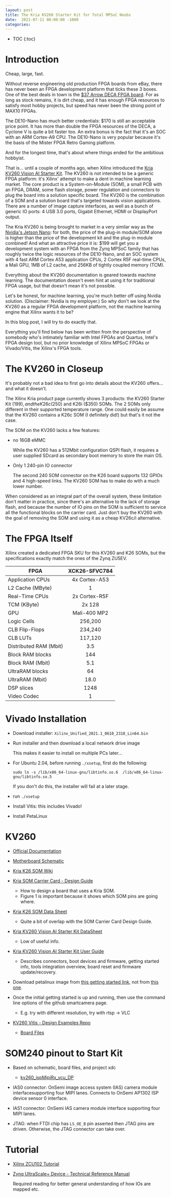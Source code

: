 ```yaml
---
layout: post
title: The Kria KV260 Starter Kit for Total MPSoC Noobs
date:  2021-07-11 00:00:00 -1000
categories:
---
```


* TOC
{:toc}


# Introduction

Cheap, large, fast. 

Without reverse engineering old production FPGA boards from eBay, there has never
been an FPGA development platform that ticks these 3 boxes. One of the best deals in town
is the [$37 Arrow DECA FPGA board](/2021/04/23/Arrow-DECA-FPGA-board.html). For as long
as stock remains, it is dirt cheap, and it has enough FPGA resources to satisfy most hobby projects, but 
speed has never been the strong point of MAX10 FPGAs.

The DE10-Nano has much better credentials: $170 is still an acceptable price point. It has more
than double the FPGA resources of the DECA, a Cyclone V is quite a bit faster too. An extra
bonus is the fact that it's an SOC with an ARM Cortex-A9 CPU. The DE10-Nano is very popular because
it's the basis of the Mister FPGA Retro Gaming platform.

And for the longest time, that's about where things ended for the ambitious hobbyist.

That is... until a couple of months ago, when Xilinx introduced the 
[Kria KV260 Vision AI Starter Kit](https://www.xilinx.com/products/som/kria/kv260-vision-starter-kit.html).
The KV260 is not intended to be a generic FPGA platform: it's Xilinx' attempt to make a dent in
machine learning market. The core product is a System-on-Module (SOM), a small PCB with an FPGA, DRAM, 
some flash storage, power regulation and connectors to plug the board into a solution specific board.
The KV260 is the combination of a SOM and a solution board that's targeted towards vision
applications. There are a number of image capture interfaces, as well as a bunch of generic IO 
ports: 4 USB 3.0 ports, Gigabit Ethernet, HDMI or DisplayPort output.

The Kria KV260 is being brought to market in a very similar way as the [Nvidia's Jetson Nano](https://developer.nvidia.com/embedded/jetson-nano-developer-kit):
for both, the price of the plug-in module/SOM alone is higher than the price of the development kit
and the plug-in module combined! And what an attractive price it is: $199 will get you a development system
with an FPGA from the Zynq MPSoC family that has roughly twice the logic resources of the DE10-Nano, and an SOC system with 4
fast ARM Cortex A53 application CPUs, 2 Cortex R5F real-time CPUs, a Mali GPU, 1MB of L2 cache, and 256KB of 
tightly coupled memory (TCM).

Everything about the KV260 documentation is geared towards machine learning. The documentation doesn't 
even hint at using it for traditional FPGA usage, but that doesn't mean it's not possible. 

Let's be honest, for machine learning, you're much better off using Nvidia solution. (Disclaimer: 
Nvidia is my employer.) So why don't we look at the KV260 as a regular FPGA development 
platform, not the machine learning engine that Xilinx wants it to be? 

In this blog post, I will try to do exactly that. 

Everything you'll find below has been written from the perspective of somebody who's intimately familiar 
with Intel FPGAs and Quartus, Intel's FPGA design tool, but no prior knowledge of Xilinx MPSoC FPGAs or 
Vivado/Vitis, the Xilinx's FPGA tools. 

# The KV260 in Closeup

It's probably not a bad idea to first go into details about the KV260 offers... and what it doesn't.

The Xilinx Kria product page currently shows 3 products: the KV260 Starter Kit ($199), and the K26c ($250) and K26i ($350)
SOMs. The 2 SOMs only different in their supported temperature range. One could easily be assume that the
KV260 contains a K26c SOM (I definitely did!) but that's it not the case. 

The SOM on the KV260 lacks a few features:

* no 16GB eMMC

    While the KV260 has a 512Mbit configuration QSPI flash, it requires a user supplied SDcard
    as secondary boot memory to store the main OS.

* Only 1 240-pin IO connector

    The second 240 SOM connector on the K26 board supports 132 GPIOs and 4 high-speed links. The KV260
    SOM has to make do with a much lower number. 

When considered as an integral part of the overall system, these limitation don't matter in practice, since
there's an alternative to the lack of storage flash, and because the number of IO pins on the SOM is 
sufficient to service all the functional blocks on the carrier card. Just don't buy the KV260 with the
goal of removing the SOM and using it as a cheap KV26c/i alternative.

# The FPGA Itself

Xilinx created a dedicated FPGA SKU for this KV260 and K26 SOMs, but the specifications exactly 
match the ones of the Zynq ZU5EV.


| FPGA                   | XCK26-SFVC784 |
|------------------------|:-------------:|
| Application CPUs       | 4x Cortex-A53 |
| L2 Cache (MByte)       |       1       |
| Real-Time CPUs         | 2x Cortex-R5F |
| TCM (KByte)            |     2x 128    |
| GPU                    |  Mali-400 MP2 |
| Logic Cells            |    256,200    |
| CLB Flip-Flops         |    234,240    |
| CLB LUTs               |    117,120    |
| Distributed RAM (Mbit) |      3.5      |
| Block RAM blocks       |      144      |
| Block RAM (Mbit)       |      5.1      |
| UltraRAM blocks        |       64      |
| UltraRAM (Mbit)        |      18.0     |
| DSP slices             |      1248     |
| Video Codec            |       1       |


# Vivado Installation

* Download installer: `Xilinx_Unified_2021.1_0610_2318_Lin64.bin`
* Run installer and then download a local network drive image

    This makes it easier to install on multiple PCs later...

* For Ubuntu 2.04, before running `./xsetup`, first do the following:

    `sudo ln -s /lib/x86_64-linux-gnu/libtinfo.so.6  /lib/x86_64-linux-gnu/libtinfo.so.5` 

    If you don't do this, the installer will fail at a later stage.

* run `./xsetup`
* Install Vitis: this includes Vivado!
* Install PetaLinux

# KV260

* [Official Documentation](https://www.xilinx.com/products/som/kria/kv260-vision-starter-kit.html#documentation)
* [Motherboard Schematic](https://www.xilinx.com/member/forms/download/design-license.html?cid=3eb7e365-5378-461f-b8b0-bb3dad84eb4e&filename=xtp682-kria-k26-carrier-card-schematic.zip)
* [Kria K26 SOM Wiki](https://xilinx-wiki.atlassian.net/wiki/spaces/A/pages/1641152513/Kria+K26+SOM)

* [Kria SOM Carrier Card - Design Guide](https://www.xilinx.com/support/documentation/user_guides/som/ug1091-carrier-card-design.pdf)
	
	* How to design a board that uses a Kria SOM.
	* Figure 1 is important because it shows which SOM pins are going where.

* [Kria K26 SOM Data Sheet](https://www.xilinx.com/support/documentation/data_sheets/ds987-k26-som.pdf)

	* Quite a bit of overlap with the SOM Carrier Card Design Guide.

* [Kria KV260 Vision AI Starter Kit DataSheet](https://www.xilinx.com/support/documentation/data_sheets/ds986-kv260-starter-kit.pdf)

	*  Low of useful info.

* [Kria KV260 Vision AI Starter Kit User Guide](https://www.xilinx.com/support/documentation/user_guides/som/1_0/ug1089-kv260-starter-kit.pdf)

	* Describes connectors, boot devices and firmware, getting started info, tools integration overview, board reset and firmware update/recovery.
	

* Download petalinux image from [this getting started link](https://www.xilinx.com/products/som/kria/kv260-vision-starter-kit/kv260-getting-started/setting-up-the-sd-card-image.html), 
  not from [this one](https://xilinx.github.io/kria-apps-docs/docs/smartcamera/smartcamera_landing.html).
* Once the initial getting started is up and running, then use the command line options of the github smartcamera page.
	* E.g. try with different resolution, try with rtsp -> VLC


* [KV260 Vitis - Design Examples Repo](https://github.com/Xilinx/kv260-vitis)

	* [Board Files](https://github.com/Xilinx/kv260-vitis/tree/release-2020.2.2_k26/platforms/vivado/board_files)

# SOM240 pinout to Start Kit

* Based on schematic, board files, and project xdc

	* [kv260_ispMipiRx_vcu_DP](https://github.com/Xilinx/kv260-vitis/blob/release-2020.2.2_k26/platforms/vivado/kv260_ispMipiRx_vcu_DP/xdc/pin.xdc)



* IAS0 connector: OnSemi image access system (IAS) camera module interfacesupporting four MIPI lanes. 
  Connects to OnSemi AP1302 ISP device sensor 0 interface.
* IAS1 connector: OnSemi IAS camera module interface supporting four MIPI lanes.
* JTAG: when FTDI chip has `LS_OE_B` pin asserted then JTAG pins are driven. Otherwise, the JTAG connector can take over.


# Tutorial

* [Xilinx ZCU102 Tutorial](https://xilinx.github.io/Embedded-Design-Tutorials/master/docs/Introduction/ZynqMPSoC-EDT/README.html)

* [Zynq UltraScale+ Device - Technical Reference Manual](https://www.xilinx.com/support/documentation/user_guides/ug1085-zynq-ultrascale-trm.pdf)

    Required reading for better general understanding of how IOs are mapped etc.
